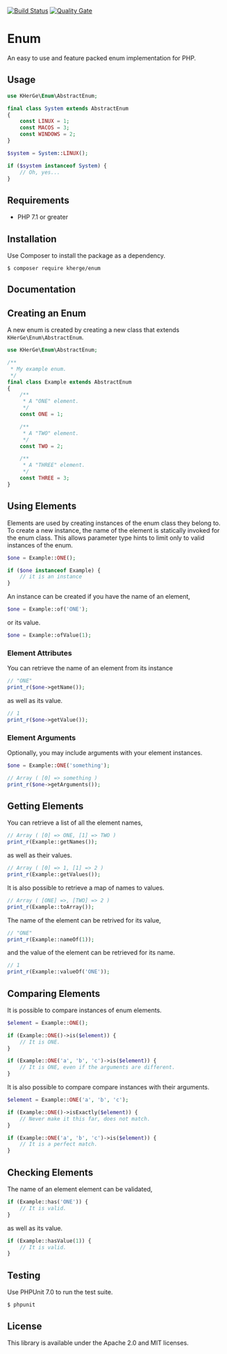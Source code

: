 [![Build Status](https://travis-ci.org/kherge/php.enum.svg?branch=master)](https://travis-ci.org/kherge/php.enum)
[![Quality Gate](https://sonarcloud.io/api/project_badges/measure?project=php.enum&metric=alert_status)](https://sonarcloud.io/dashboard?id=php.enum)

Enum
=========

An easy to use and feature packed enum implementation for PHP.

Usage
-----

```php
use KHerGe\Enum\AbstractEnum;

final class System extends AbstractEnum
{
    const LINUX = 1;
    const MACOS = 3;
    const WINDOWS = 2;
}

$system = System::LINUX();

if ($system instanceof System) {
    // Oh, yes...
}
```

Requirements
------------

- PHP 7.1 or greater

Installation
------------

Use Composer to install the package as a dependency.

    $ composer require kherge/enum

Documentation
-------------

## Creating an Enum

A new enum is created by creating a new class that extends `KHerGe\Enum\AbstractEnum`.

```php
use KHerGe\Enum\AbstractEnum;

/**
 * My example enum.
 */
final class Example extends AbstractEnum
{
    /**
     * A "ONE" element.
     */
    const ONE = 1;

    /**
     * A "TWO" element.
     */
    const TWO = 2;

    /**
     * A "THREE" element.
     */
    const THREE = 3;
}
```

## Using Elements

Elements are used by creating instances of the enum class they belong to. To create a new instance, the name of the element is statically invoked for the enum class. This allows parameter type hints to limit only to valid instances of the enum.

```php
$one = Example::ONE();

if ($one instanceof Example) {
    // it is an instance
}
```

An instance can be created if you have the name of an element,

```php
$one = Example::of('ONE');
```

or its value.

```php
$one = Example::ofValue(1);
```

### Element Attributes

You can retrieve the name of an element from its instance

```php
// "ONE"
print_r($one->getName());
```

as well as its value.

```php
// 1
print_r($one->getValue());
```

### Element Arguments

Optionally, you may include arguments with your element instances.

```php
$one = Example::ONE('something');

// Array ( [0] => something )
print_r($one->getArguments());
```

## Getting Elements

You can retrieve a list of all the element names,

```php
// Array ( [0] => ONE, [1] => TWO )
print_r(Example::getNames());
```

as well as their values.

```php
// Array ( [0] => 1, [1] => 2 )
print_r(Example::getValues());
```

It is also possible to retrieve a map of names to values.

```php
// Array ( [ONE] =>, [TWO] => 2 )
print_r(Example::toArray());
```

The name of the element can be retrived for its value,

```php
// "ONE"
print_r(Example::nameOf(1));
```

and the value of the element can be retrieved for its name.

```php
// 1
print_r(Example::valueOf('ONE'));
```

## Comparing Elements

It is possible to compare instances of enum elements.

```php
$element = Example::ONE();

if (Example::ONE()->is($element)) {
    // It is ONE.
}

if (Example::ONE('a', 'b', 'c')->is($element)) {
    // It is ONE, even if the arguments are different.
}
```

It is also possible to compare compare instances with their arguments.

```php
$element = Example::ONE('a', 'b', 'c');

if (Example::ONE()->isExactly($element)) {
    // Never make it this far, does not match.
}

if (Example::ONE('a', 'b', 'c')->is($element)) {
    // It is a perfect match.
}
```

## Checking Elements

The name of an element element can be validated,

```php
if (Example::has('ONE')) {
    // It is valid.
}
```

as well as its value.

```php
if (Example::hasValue(1)) {
    // It is valid.
}
```

Testing
-------

Use PHPUnit 7.0 to run the test suite.

    $ phpunit

License
-------

This library is available under the Apache 2.0 and MIT licenses.